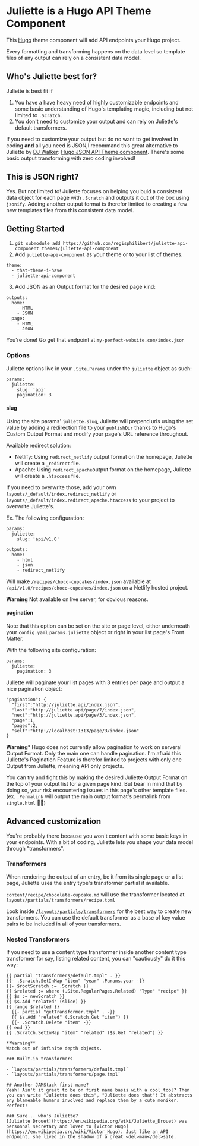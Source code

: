 # Juliette is a Hugo API Theme Component

This [Hugo](https://gohugo.io) theme component will add API endpoints your Hugo project.

Every formatting and transforming happens on the data level so template files of any output can rely on a consistent data model.

## Who's Juliette best for?

Juliette is best fit if 
1. You have a have heavy need of highly customizable endpoints and some basic understanding of Hugo's templating magic, including but not limited to `.Scratch`.
2. You don't need to customize your output and can rely on Juliette's default transformers.

If you need to customize your output but do no want to get involved in coding __and__ all you need is JSON,I recommand this great alternative to Juliette by [DJ Walker](https://github.com/dwalkr/): [Hugo JSON API Theme component](https://github.com/dwalkr/hugo-json-api-component). There's some basic output transforming with zero coding involved!

## This is JSON right?

Yes. But not limited to! 
Juliette focuses on helping you buid a consistent data object for each page with `.Scratch` and outputs it out of the box using `jsonify`. 
Adding another output format is therefor limited to creating a few new templates files from this consistent data model.

## Getting Started

1. `git submodule add https://github.com/regisphilibert/juliette-api-component themes/juliette-api-component`
2. Add `juliette-api-component` as your theme or to your list of themes.
  ```
  theme:
    - that-theme-i-have
    - juliette-api-component
  ```
3. Add JSON as an Output format for the desired page kind:
  ```
  outputs:
    home:
      - HTML
      - JSON
    page:
      - HTML
      - JSON
  ```

You're done! Go get that endpoint at `my-perfect-website.com/index.json`

### Options

Juliette options live in your `.Site.Params` under the `juliette` object as such:

```
params:
  juliette:
    slug: 'api'
    pagination: 3
```

#### slug

Using the site params' `juliette.slug`, Juliette will prepend urls using the set value by adding a redirection file to your `publishDir` thanks to Hugo's Custom Output Format and modify your page's URL reference throughout.

Available redirect solution:
- Netlify: Using `redirect_netlify` output format on the homepage, Juliette will create a `_redirect` file.
- Apache: Using `redirect_apache`output format on the homepage, Juliette will create a `.htaccess` file.

If you need to overwrite those, add your own `layouts/_default/index.redirect_netlify` or `layouts/_default/index.redirect_apache.htaccess` to your project to overwrite Juliette's.

Ex. The following configuration:

```
params:
  juliette:
    slug: 'api/v1.0'

outputs:
  home:
    - html
    - json
    - redirect_netlify
```

Will make `/recipes/choco-cupcakes/index.json` available at `/api/v1.0/recipes/choco-cupcakes/index.json` on a Netlify hosted project.

**Warning**
Not available on live server, for obvious reasons.

#### pagination

Note that this option can be set on the site or page level, either underneath your `config.yaml` `params.juliette` object or right in your list page's Front Matter.

With the following site configuration:

```
params:
  juliette:
    pagination: 3
```

Juliette will paginate your list pages with 3 entries per page and output a nice pagination object:

```
"pagination": {
  "first":"http://juliette.api/index.json",
  "last":"http://juliette.api/page/7/index.json",
  "next":"http://juliette.api/page/3/index.json",
  "page":1,
  "pages":2,
  "self":"http://localhost:1313/page/3/index.json"
}
```

**Warning***
Hugo does not currently allow pagination to work on serveral Output Format. Only the main one can handle pagination. 
I'm afraid this Juliette's Pagination Feature is therefor limited to projects with only one Output from Juliette, meaning API only projects. 

You can try and fight this by making the desired Juliette Output Format on the top of your output list for a given page kind. But bear in mind that by doing so, your risk encountering issues in this page's other template files. (ex. `.Permalink` will output the main output format's permalink from `single.html` 🤷‍♂️)

## Advanced customization

You're probably there because you won't content with some basic keys in your endpoints. With a bit of coding, Juliette lets you shape your data model through "transformers".

### Transformers

When rendering the output of an entry, be it from its single page or a list page, Juliette uses the entry type's transformer partial if available. 

`content/recipe/chocolate-cupcake.md` will use the transformer located at `layouts/partials/transformers/recipe.tpml`

Look inside [`/layouts/partials/transformers`](/layouts/partials/transformers) for the best way to create new transformers. You can use the default transformer as a base of key value pairs to be included in all of your transformers. 

### Nested Transformers

If you need to use a content type transformer inside another content type transformer for say, listing related content, you can "cautiously" do it this way:
```
{{ partial "transformers/default.tmpl" . }}
{{- .Scratch.SetInMap "item" "year" .Params.year -}}
{{- $rootScratch := .Scratch }}
{{ $related := where (.Site.RegularPages.Related) "Type" "recipe" }}
{{ $s := newScratch }}
{{ $s.Add "related" (slice) }}
{{ range $related }}
  {{- partial "getTransformer.tmpl" . -}}
  {{ $s.Add "related" (.Scratch.Get "item") }}
  {{- .Scratch.Delete "item" -}}
{{ end }}
{{ .Scratch.SetInMap "item" "related" ($s.Get "related") }}

**Warning**
Watch out of infinite depth objects.

### Built-in transformers

- `layouts/partials/transformers/default.tmpl`
- `layouts/partials/transformers/page.tmpl`

## Another JAMStack first name?
Yeah! Ain't it great to be on first name basis with a cool tool? Then you can write "Juliette does this", "Juliette does that"! It abstracts any blameable humans involved and replace them by a cute moniker. Perfect!

### Sure... who's Juliette?
[Juliette Drouet](https://en.wikipedia.org/wiki/Juliette_Drouet) was personnal secretary and lover to [Victor Hugo](https://en.wikipedia.org/wiki/Victor_Hugo). Just like an API endpoint, she lived in the shadow of a great <del>man</del>site.